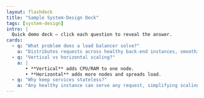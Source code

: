 ```yaml
---
layout: flashdeck
title: "Sample System-Design Deck"
tags: [system-design]
intro: |
  Quick demo deck — click each question to reveal the answer.
cards:
  - q: "What problem does a load balancer solve?"
    a: "Distributes requests across healthy back-end instances, smoothing spikes and hiding failures."
  - q: "Vertical vs horizontal scaling?"
    a: |
       • **Vertical** adds CPU/RAM to one node.  
       • **Horizontal** adds more nodes and spreads load.
  - q: "Why keep services stateless?"
    a: "Any healthy instance can serve any request, simplifying scaling and fail-over."
---
```


